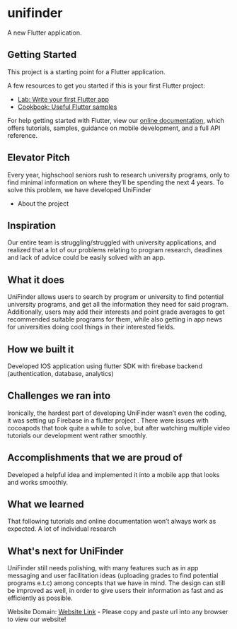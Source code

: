 # unifinder

A new Flutter application.

## Getting Started

This project is a starting point for a Flutter application.

A few resources to get you started if this is your first Flutter project:

- [Lab: Write your first Flutter app](https://flutter.dev/docs/get-started/codelab)
- [Cookbook: Useful Flutter samples](https://flutter.dev/docs/cookbook)

For help getting started with Flutter, view our
[online documentation](https://flutter.dev/docs), which offers tutorials,
samples, guidance on mobile development, and a full API reference.

## Elevator Pitch
Every year, highschool seniors rush to research university programs, only to find minimal information on where they’ll be spending the next 4 years. To solve this problem, we have developed UniFinder

* About the project

## Inspiration

Our entire team is struggling/struggled with university applications, and realized that a lot of our problems relating to program research, deadlines and lack of advice could be easily solved with an app.

## What it does

UniFinder allows users to search by program or university to find potential university programs, and get all the information they need for said program. Additionally, users may add their interests and point grade averages to get recommended suitable programs for them, while also getting in app news for universities doing cool things in their interested fields. 

## How we built it
Developed IOS application using flutter SDK with firebase backend (authentication, database, analytics) 

## Challenges we ran into
Ironically, the hardest part of developing UniFinder wasn’t even the coding, it was setting up Firebase in a flutter project . There were issues with cocoapods that took quite a while to solve, but after watching multiple video tutorials our development went rather smoothly.

## Accomplishments that we are proud of

Developed a helpful idea and implemented it into a mobile app that looks and works smoothly.

## What we learned
That following tutorials and online documentation won’t always work as expected. A lot of individual research 

## What's next for UniFinder

UniFinder still needs polishing, with many features such as in app messaging and user facilitation ideas (uploading grades to find potential programs e.t.c) among concepts that we have in mind. The design can still be improved as well, in order to give users their information as fast and as efficiently as possible.

Website Domain: [Website Link](https://www.unifinder.space/) - Please copy and paste url into any browser to view our website!
